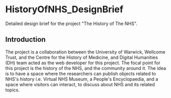 # HistoryOfNHS_DesignBrief
Detailed design brief for the project "The History of The NHS".

## Introduction
The project is a collaboration between the University of Warwick, Wellcome Trust, and the Centre for the History of Medicine, and Digital Humanities (DH) team acted as the web developer for this project. The focal point for this project is the history of the NHS, and the community around it. The idea is to have a space where the researchers can publish objects related to NHS's history i.e. Virtual NHS Museum, a People's Encyclopaedia, and a space where visitors can interact, to discuss about NHS and its related topics.